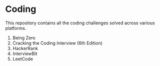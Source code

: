 # Coding
This repository contains all the coding challenges solved across various platforms.

1. Being Zero
2. Cracking the Coding Interview (6th Edition)
3. HackerRank
4. InterviewBit
5. LeetCode

